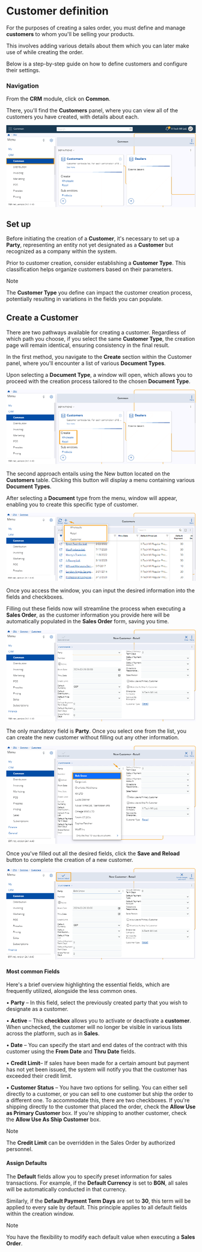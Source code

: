# Customer definition

For the purposes of creating a sales order, you must define and manage **customers** to whom you'll be selling your products. 

This involves adding various details about them which you can later make use of while creating the order.

Below is a step-by-step guide on how to define customers and configure their settings.

### Navigation

From the **CRM** module, click on **Common**. 

There, you'll find the **Customers** panel, where you can view all of the customers you have created, with details about each.

![Pictures](pictures/Customer_view_27_02.png)
 
## Set up 

Before initiating the creation of a **Customer**, it's necessary to set up a **Party**, representing an entity not yet designated as a **Customer** but recognized as a company within the system.

Prior to customer creation, consider establishing a **Customer Type**. This classification helps organize customers based on their parameters.

> [!NOTE]
> The **Customer Type** you define can impact the customer creation process, potentially resulting in variations in the fields you can populate.

## Create a Customer 

There are two pathways available for creating a customer. Regardless of which path you choose, if you select the same **Customer Type**, the creation page will remain identical, ensuring consistency in the final result.

In the first method, you navigate to the **Create** section within the Customer panel, where you'll encounter a list of various **Document Types**. 

Upon selecting a **Document Type**, a window will open, which allows you to proceed with the creation process tailored to the chosen **Document Type**.

![Pictures](pictures/Customer_Create_section_27_02.png)
 
The second approach entails using the New button located on the **Customers** table. Clicking this button will display a menu containing various **Document Types**. 

After selecting a **Document** type from the menu, window will appear, enabling you to create this specific type of customer. 

![Pictures](pictures/Customer_create_new_button_27_02.png)
 
Once you access the window, you can input the desired information into the fields and checkboxes. 

Filling out these fields now will streamline the process when executing a **Sales Order**, as the customer information you provide here will be automatically populated in the **Sales Order** form, saving you time.

![Pictures](pictures/Customer_New_window_27_02.png)
 
The only mandatory field is **Party**. Once you select one from the list, you can create the new customer without filling out any other information.

![Pictures](pictures/Customer_party_27_02.png)

Once you've filled out all the desired fields, click the **Save and Reload** button to complete the creation of a new customer.

![Pictures](pictures/Customer_Save_and_reload_27_02.png)
 
#### Most common Fields 

Here's a brief overview highlighting the essential fields, which are frequently utilized, alongside the less common ones.

•	**Party** – In this field, select the previously created party that you wish to designate as a customer.

•	**Active** – This **checkbox** allows you to activate or deactivate a **customer**. When unchecked, the customer will no longer be visible in various lists across the platform, such as in **Sales**.

•	**Date** – You can specify the start and end dates of the contract with this customer using the **From Date** and **Thru Date** fields.

•	**Credit Limit**– If sales have been made for a certain amount but payment has not yet been issued, the system will notify you that the customer has exceeded their credit limit.

•	**Customer Status** – You have two options for selling. You can either sell directly to a customer, or you can sell to one customer but ship the order to a different one. To accommodate this, there are two checkboxes. If you're shipping directly to the customer that placed the order, check the **Allow Use as Primary Customer** box. If you're shipping to another customer, check the **Allow Use As Ship Customer** box.

> [!NOTE]
> The **Credit Limit** can be overridden in the Sales Order by authorized personnel.

#### Assign Defaults 

The **Default** fields allow you to specify preset information for sales transactions. For example, if the **Default Currency** is set to **BGN**, all sales will be automatically conducted in that currency. 

Similarly, if the **Default Payment Term Days** are set to **30**, this term will be applied to every sale by default. This principle applies to all default fields within the creation window.

> [!NOTE]
> You have the flexibility to modify each default value when executing a **Sales Order**.
